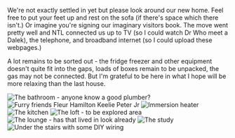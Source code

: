 We're not exactly settled in yet but please look around our new home. Feel free to put your feet up and rest on the sofa (if there's space which there isn't.) Or imagine you're signing our imaginary visitors book. The move went pretty well and NTL connected us up to TV (so I could watch Dr Who meet a Dalek), the telephone, and broadband internet (so I could upload these webpages.)

A lot remains to be sorted out - the fridge freezer and other equipment doesn't quite fit into the gaps, loads of boxes remain to be unpacked, the gas may not be connected. But I'm grateful to be here in what I hope will be more relaxing than the last house.

![The bathroom - anyone know a good plumber?](bathroom.jpg)
![Furry friends Fleur Hamilton Keelie Peter Jr](furry_friends.jpg)
![Immersion heater](immersion_heater.jpg)
![The kitchen](kitchen.jpg)
![The loft - to be explored area](loft.jpg)
![The lounge - has that lived in look already](lounge.jpg)
![The study](study.jpg)
![Under the stairs with some DIY wiring](under_the_stairs.jpg)
